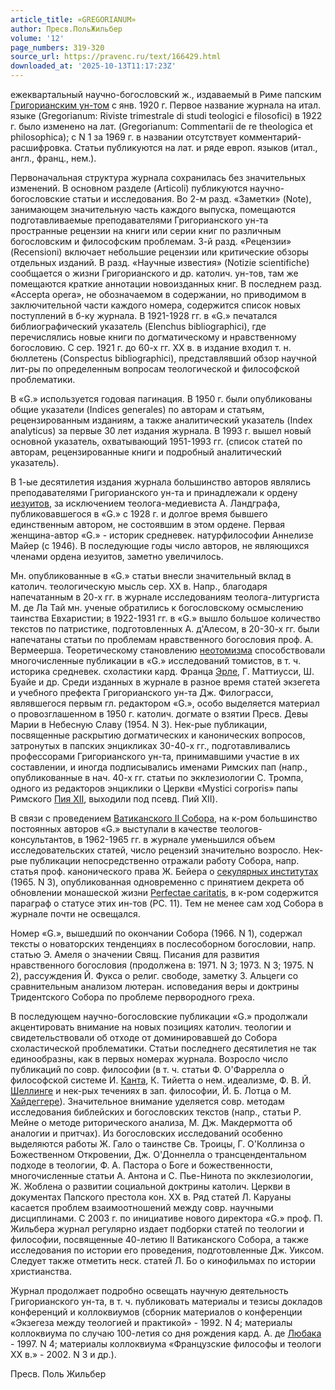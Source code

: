 ```yaml
---
article_title: «GREGORIANUM»
author: Пресв.ПольЖильбер
volume: '12'
page_numbers: 319-320
source_url: https://pravenc.ru/text/166429.html
downloaded_at: '2025-10-13T11:17:23Z'
---
```


ежеквартальный научно-богословский ж., издаваемый в Риме папским [Григорианским ун-том](<https://pravenc.ru/text/Григорианским ун-том.html>) с янв. 1920 г. Первое название журнала на итал. языке (Gregorianum: Riviste trimestrale di studi teologici e filosofici) в 1922 г. было изменено на лат. (Gregorianum: Commentarii de re theologica et philosophica); с N 1 за 1969 г. в названии отсутствует комментарий-расшифровка. Статьи публикуются на лат. и ряде европ. языков (итал., англ., франц., нем.).

Первоначальная структура журнала сохранилась без значительных изменений. В основном разделе (Articoli) публикуются научно-богословские статьи и исследования. Во 2-м разд. «Заметки» (Note), занимающем значительную часть каждого выпуска, помещаются подготавливаемые преподавателями Григорианского ун-та пространные рецензии на книги или серии книг по различным богословским и философским проблемам. 3-й разд. «Рецензии» (Recensioni) включает небольшие рецензии или критические обзоры отдельных изданий. В разд. «Научные известия» (Notizie scientifiche) сообщается о жизни Григорианского и др. католич. ун-тов, там же помещаются краткие аннотации новоизданных книг. В последнем разд. «Accepta opera», не обозначаемом в содержании, но приводимом в заключительной части каждого номера, содержится список новых поступлений в б-ку журнала. В 1921-1928 гг. в «G.» печатался библиографический указатель (Elenchus bibliographici), где перечислялись новые книги по догматическому и нравственному богословию. С сер. 1921 г. до 60-х гг. ХХ в. в издание входил т. н. бюллетень (Conspectus bibliographici), представлявший обзор научной лит-ры по определенным вопросам теологической и философской проблематики.

В «G.» используется годовая пагинация. В 1950 г. были опубликованы общие указатели (Indices generales) по авторам и статьям, рецензированным изданиям, а также аналитический указатель (Index analyticus) за первые 30 лет издания журнала. В 1993 г. вышел новый основной указатель, охватывающий 1951-1993 гг. (список статей по авторам, рецензированные книги и подробный аналитический указатель).

В 1-ые десятилетия издания журнала большинство авторов являлись преподавателями Григорианского ун-та и принадлежали к ордену [иезуитов](https://pravenc.ru/text/иезуитов.html), за исключением теолога-медиевиста А. Ландграфа, публиковавшегося в «G.» с 1928 г. и долгое время бывшего единственным автором, не состоявшим в этом ордене. Первая женщина-автор «G.» - историк средневек. натурфилософии Аннелизе Майер (с 1946). В последующие годы число авторов, не являющихся членами ордена иезуитов, заметно увеличилось.

Мн. опубликованные в «G.» статьи внесли значительный вклад в католич. теологическую мысль сер. ХХ в. Напр., благодаря напечатанным в 20-х гг. в журнале исследованиям теолога-литургиста М. де Ла Тай мн. ученые обратились к богословскому осмыслению таинства Евхаристии; в 1922-1931 гг. в «G.» вышло большое количество текстов по патристике, подготовленных А. д'Алесом, в 20-30-х гг. были напечатаны статьи по проблемам нравственного богословия проф. А. Вермеерша. Теоретическому становлению [неотомизма](https://pravenc.ru/text/неотомизма.html) способствовали многочисленные публикации в «G.» исследований томистов, в т. ч. историка средневек. схоластики кард. Франца [Эрле](https://pravenc.ru/text/Эрле.html), Г. Маттиусси, Ш. Буайе и др. Среди изданных в журнале в разное время статей экзегета и учебного префекта Григорианского ун-та Дж. Филограсси, являвшегося первым гл. редактором «G.», особо выделяется материал о провозглашенном в 1950 г. католич. догмате о взятии Пресв. Девы Марии в Небесную Славу (1954. N 3). Нек-рые публикации, посвященные раскрытию догматических и канонических вопросов, затронутых в папских энцикликах 30-40-х гг., подготавливались профессорами Григорианского ун-та, принимавшими участие в их составлении, и иногда подписывались именами Римских пап (напр., опубликованные в нач. 40-х гг. статьи по экклезиологии С. Тромпа, одного из редакторов энциклики о Церкви «Mystici corporis» папы Римского [Пия XII](<https://pravenc.ru/text/Пий XII.html>), выходили под псевд. Пий XII).

В связи с проведением [Ватиканского II Собора](<https://pravenc.ru/text/Ватиканский II Собор.html>), на к-ром большинство постоянных авторов «G.» выступали в качестве теологов-консультантов, в 1962-1965 гг. в журнале уменьшился объем исследовательских статей, число рецензий значительно возросло. Нек-рые публикации непосредственно отражали работу Собора, напр. статья проф. канонического права Ж. Бейера о [секулярных институтах](<https://pravenc.ru/text/секулярных институтах.html>) (1965. N 3), опубликованная одновременно с принятием декрета об обновлении монашеской жизни [Perfectae caritatis](<https://pravenc.ru/text/Perfectae caritatis.html>), в к-ром содержится параграф о статусе этих ин-тов (PC. 11). Тем не менее сам ход Собора в журнале почти не освещался.

Номер «G.», вышедший по окончании Собора (1966. N 1), содержал тексты о новаторских тенденциях в послесоборном богословии, напр. статью Э. Амеля о значении Свящ. Писания для развития нравственного богословия (продолжена в: 1971. N 3; 1973. N 3; 1975. N 2), рассуждения Й. Фукса о религ. свободе, заметку З. Альцеги со сравнительным анализом лютеран. исповедания веры и доктрины Тридентского Собора по проблеме первородного греха.

В последующем научно-богословские публикации «G.» продолжали акцентировать внимание на новых позициях католич. теологии и свидетельствовали об отходе от доминировавшей до Собора схоластической проблематики. Статьи последнего десятилетия не так единообразны, как в первых номерах журнала. Возросло число публикаций по совр. философии (в т. ч. статьи Ф. О'Фаррелла о философской системе И. [Канта](https://pravenc.ru/text/Канта.html), К. Тийетта о нем. идеализме, Ф. В. Й. [Шеллинге](https://pravenc.ru/text/Шеллинге.html) и нек-рых течениях в зап. философии, Й. Б. Лотца о М. [Хайдеггере](https://pravenc.ru/text/Хайдеггере.html)). Значительное внимание уделяется совр. методам исследования библейских и богословских текстов (напр., статьи Р. Мейне о методе риторического анализа, М. Дж. Макдермотта об аналогии и притчах). Из богословских исследований особенно выделяются работы Ж. Гало о таинстве Св. Троицы, Г. О'Коллинза о Божественном Откровении, Дж. О'Доннелла о трансцендентальном подходе в теологии, Ф. А. Пастора о Боге и божественности, многочисленные статьи А. Антона и С. Пье-Нинота по экклезиологии, Ж. Жоблена о развитии социальной доктрины католич. Церкви в документах Папского престола кон. ХХ в. Ряд статей Л. Каруаны касается проблем взаимоотношений между совр. научными дисциплинами. С 2003 г. по инициативе нового директора «G.» проф. П. Жильбера журнал регулярно издает подборки статей по теологии и философии, посвященные 40-летию II Ватиканского Собора, а также исследования по истории его проведения, подготовленные Дж. Уиксом. Следует также отметить неск. статей Л. Бо о кинофильмах по истории христианства.

Журнал продолжает подробно освещать научную деятельность Григорианского ун-та, в т. ч. публиковать материалы и тезисы докладов конференций и коллоквиумов (сборник материалов о конференции «Экзегеза между теологией и практикой» - 1992. N 4; материалы коллоквиума по случаю 100-летия со дня рождения кард. А. де [Любака](https://pravenc.ru/text/Любак.html) - 1997. N 4; материалы коллоквиума «Французские философы и теологи XX в.» - 2002. N 3 и др.).

Пресв.  Поль   Жильбер
